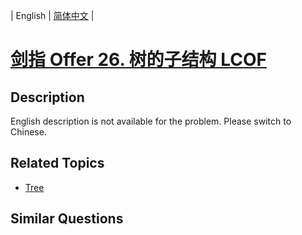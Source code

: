 
| English | [简体中文](README.md) |

# [剑指 Offer 26. 树的子结构  LCOF](https://leetcode-cn.com/problems/shu-de-zi-jie-gou-lcof/)

## Description

English description is not available for the problem. Please switch to Chinese.

## Related Topics

- [Tree](https://leetcode-cn.com/tag/tree)

## Similar Questions



